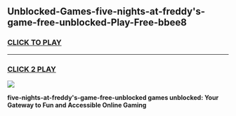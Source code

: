 
## Unblocked-Games-five-nights-at-freddy's-game-free-unblocked-Play-Free-bbee8
<h3>
<a href="https://premium76.site?title=five-nights-at-freddy's-game-free-unblocked&ref=23A">CLICK TO PLAY</a></h3>
<hr>

<h3>
<a href="https://premium76.site?title=five-nights-at-freddy's-game-free-unblocked&ref=23A">CLICK 2 PLAY</a>
  
</h3>

<a href="https://premium76.site?title=five-nights-at-freddy's-game-free-unblocked&ref=23A"><img src="https://clearcache.store/games.png"></a>


**five-nights-at-freddy's-game-free-unblocked games unblocked: Your Gateway to Fun and Accessible Online Gaming**
